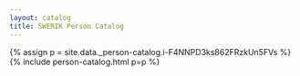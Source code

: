 ```yaml
---
layout: catalog
title: SWERIK Person Catalog
---
```

{% assign p = site.data._person-catalog.i-F4NNPD3ks862FRzkUn5FVs %}
{% include person-catalog.html p=p %}

